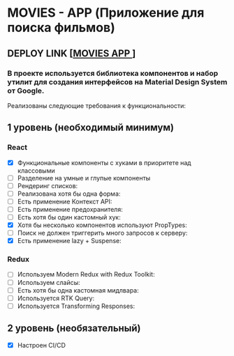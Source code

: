 # MOVIES - APP (Приложение для поиска фильмов)

## DEPLOY LINK [<a href="https://movie-app-aston.netlify.app/">MOVIES APP </a>]

### В проекте используется библиотека компонентов и набор утилит для создания интерфейсов на Material Design System от Google.

Реализованы следующие требования к функциональности:

## 1 уровень (необходимый минимум)

### React

- [x] Функциональные компоненты c хуками в приоритете над классовыми
- [ ] Разделение на умные и глупые компоненты
- [ ] Рендеринг списков:
- [ ] Реализована хотя бы одна форма:
- [ ] Есть применение Контекст API:
- [ ] Есть применение предохранителя:
- [ ] Есть хотя бы один кастомный хук:
- [x] Хотя бы несколько компонентов используют PropTypes:
- [ ] Поиск не должен триггерить много запросов к серверу:
- [x] Есть применение lazy + Suspense: <a href: >

### Redux

- [ ] Используем Modern Redux with Redux Toolkit:
- [ ] Используем слайсы:
- [ ] Есть хотя бы одна кастомная мидлвара:
- [ ] Используется RTK Query:
- [ ] Используется Transforming Responses:

## 2 уровень (необязательный)

- [x] Настроен CI/CD
